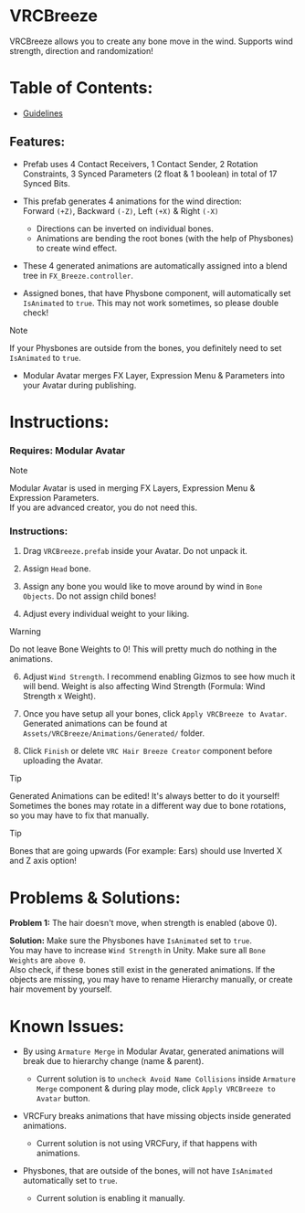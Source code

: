 # VRCBreeze
VRCBreeze allows you to create any bone move in the wind. Supports wind strength, direction and randomization!

# Table of Contents:

- [Guidelines](Documentation/GUIDELINES.md)

## **Features:**
- Prefab uses 4 Contact Receivers, 1 Contact Sender, 2 Rotation Constraints, 3 Synced Parameters (2 float & 1 boolean) in total of 17 Synced Bits.

- This prefab generates 4 animations for the wind direction:\
   Forward `(+Z)`, Backward `(-Z)`, Left `(+X)` & Right `(-X)`
   - Directions can be inverted on individual bones.
   - Animations are bending the root bones (with the help of Physbones) to create wind effect.

- These 4 generated animations are automatically assigned into a blend tree in `FX_Breeze.controller`.

- Assigned bones, that have Physbone component, will automatically set `IsAnimated` to `true`. This may not work sometimes, so please double check!

> [!NOTE]
> If your Physbones are outside from the bones, you definitely need to set `IsAnimated` to `true`.

- Modular Avatar merges FX Layer, Expression Menu & Parameters into your Avatar during publishing.

# Instructions:

### **Requires:** Modular Avatar

> [!NOTE]
> Modular Avatar is used in merging FX Layers, Expression Menu & Expression Parameters.\
> If you are advanced creator, you do not need this.

### **Instructions:**
1) Drag `VRCBreeze.prefab` inside your Avatar. Do not unpack it.

2) Assign `Head` bone.

3) Assign any bone you would like to move around by wind in `Bone Objects`. Do not assign child bones!

4) Adjust every individual weight to your liking.

> [!WARNING]
> Do not leave Bone Weights to 0! This will pretty much do nothing in the animations.

6) Adjust `Wind Strength`. I recommend enabling Gizmos to see how much it will bend. Weight is also affecting Wind Strength (Formula: Wind Strength x Weight).

7) Once you have setup all your bones, click `Apply VRCBreeze to Avatar`.\
   Generated animations can be found at `Assets/VRCBreeze/Animations/Generated/` folder.

8) Click `Finish` or delete `VRC Hair Breeze Creator` component before uploading the Avatar.


> [!TIP]
> Generated Animations can be edited! It's always better to do it yourself! Sometimes the bones may rotate in a different way due to bone rotations, so you may have to fix that manually.

> [!TIP]
> Bones that are going upwards (For example: Ears) should use Inverted X and Z axis option!

# **Problems & Solutions:**

**Problem 1:** The hair doesn't move, when strength is enabled (above 0).

**Solution:** Make sure the Physbones have `IsAnimated` set to `true`.\
You may have to increase `Wind Strength` in Unity. Make sure all `Bone Weights` are `above 0`.\
Also check, if these bones still exist in the generated animations. If the objects are missing, you may have to rename Hierarchy manually, or create hair movement by yourself.


# **Known Issues:**

- By using `Armature Merge` in Modular Avatar, generated animations will break due to hierarchy change (name & parent).
  - Current solution is to `uncheck Avoid Name Collisions` inside `Armature Merge` component & during play mode, click `Apply VRCBreeze to Avatar` button.

- VRCFury breaks animations that have missing objects inside generated animations.
  - Current solution is not using VRCFury, if that happens with animations.
 
- Physbones, that are outside of the bones, will not have `IsAnimated` automatically set to `true`.
   - Current solution is enabling it manually.
